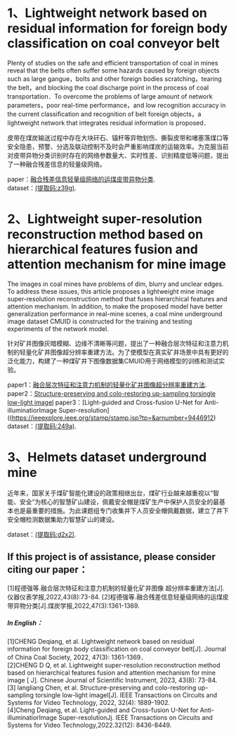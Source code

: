 # 1、Lightweight network based on residual information for foreign body classification on coal conveyor belt
Plenty of studies on the safe and efficient transportation of coal in mines reveal that the belts often suffer some hazards caused by foreign objects such as large gangue，bolts and other foreign bodies scratching，tearing the belt，and blocking the coal discharge point in the process of coal transportation．To overcome the problems of large amount of network parameters，poor real-time performance，and low recognition accuracy in the current classification and recognition of belt foreign objects，a lightweight network that integrates residual information is proposed．  

皮带在煤炭输送过程中存在大块矸石、锚杆等异物划伤、撕裂皮带和堵塞落煤口等安全隐患，预警、分选及联动控制不及时会严重影响煤炭的运输效率。为克服当前对皮带异物分类识别时存在的网络参数量大、实时性差、识别精度低等问题，提出了一种融合残差信息的轻量级网络。

paper：[融合残差信息轻量级网络的运煤皮带异物分类](http://www.chinacaj.net/d/file/48-2022-03/42e7f030c8e74e7f8f8e361004d20e4c.pdf).  
dataset：[(提取码:z39g)](https://pan.baidu.com/s/1NW1eZcy81Fypcqiu9cAtzw?pwd=z39g).


# 2、Lightweight super-resolution reconstruction method based on hierarchical features fusion and attention mechanism for mine image
The images in coal mines have problems of dim, blurry and unclear edges. To address these issues, this article proposes a lightweight mine image super-resolution reconstruction method that fuses hierarchical features and attention mechanism. In addition, to make the proposed model have better generalization performance in real-mine scenes, a coal mine underground image dataset CMUID is constructed for the training and testing experiments of the network model. 

针对矿井图像灰暗模糊、边缘不清晰等问题，提出了一种融合层次特征和注意力机制的轻量化矿井图像超分辨率重建方法。为了使模型在真实矿井场景中具有更好的泛化能力，构建了一种煤矿井下图像数据集CMUID用于网络模型的训练和测试实验。

paper1：[融合层次特征和注意力机制的轻量化矿井图像超分辨率重建方法](http://yqyb.etmchina.com/yqyb/article/abstract/20220808).    
paper2：[Structure-preserving and colo-restoring up-sampling torsingle low-light imagel](https://ieeexplore.ieee.org/stamp/stamp.jsp?tp=&arnumber=9841591) 
paper3：[Light-guided and Cross-fusion U-Net for Anti-illuminatiorImage Super-resolution]((https://ieeexplore.ieee.org/stamp/stamp.jsp?tp=&arnumber=9446912)   
dataset：[(提取码:249a)](https://pan.baidu.com/s/12cqgfynGR28e9T0AzVz22A?pwd=249a).


# 3、Helmets dataset underground mine
近年来，国家关于煤矿智能化建设的政策相继出台，煤矿行业越来越重视以“智能、安全”为核心的智慧矿山建设，佩戴安全帽是煤矿生产中保护人员安全的最基本也是最重要的措施。为此课题组专门收集井下人员安全帽佩戴数据，建立了井下安全帽检测数据集助力智慧矿山的建设。

dataset：[(提取码:d2x2)](https://pan.baidu.com/s/1H_Jd04fWZScqQKocAedNNg?pwd=d2x2 ).
 
## If this project is of assistance, please consider citing our paper：  
[1]程德强等.融合层次特征和注意力机制的轻量化矿井图像 超分辨率重建方法[J].仪器仪表学报,2022,43(8):73-84.
[2]程德强等.融合残差信息轻量级网络的运煤皮带异物分类[J].煤炭学报,2022,47(3):1361-1369.  
##### In English：
[1]CHENG Deqiang, et al. Lightweight network based on residual information for foreign body classification on coal conveyor belt[J]. Journal of China Coal Society, 2022, 47(3): 1361-1369．  
[2]CHENG D Q, et al. Lightweight super-resolution reconstruction method based on hierarchical features fusion and attention mechanism for mine image [ J]. Chinese Journal of Scientific Instrument, 2023, 43(8): 73-84.  
[3] langliang Chen, et al. Structure-preserving and colo-restoring up-sampling torsingle low-light imagel[J]. IEEE Transactions on Circuits and Systems for Video Technology, 2022, 32(4): 1889-1902.  
[4]Cheng Deqiang, et al. Light-guided and Cross-fusion U-Net for Anti-illuminatiorImage Super-resolutionJj. IEEE Transactions on Circuits and Systems for Video Technology,2022.32(12): 8436-8449.  
